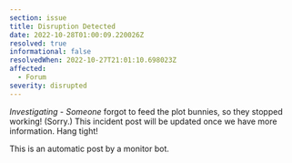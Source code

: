 ```yaml
---
section: issue
title: Disruption Detected
date: 2022-10-28T01:00:09.220026Z
resolved: true
informational: false
resolvedWhen: 2022-10-27T21:01:10.698023Z
affected:
  - Forum
severity: disrupted
---
```

*Investigating* - _Someone_ forgot to feed the plot bunnies, so they stopped working! (Sorry.) This incident post will be updated once we have more information. Hang tight!

This is an automatic post by a monitor bot.
        